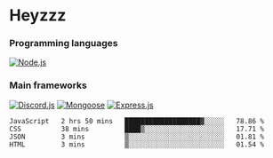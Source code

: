 # Heyzzz  

### Programming languages  

[![Node.js](https://img.shields.io/badge/-Node.js-262626?style=for-the-badge)](https://nodejs.org/ru)

### Main frameworks

[![Discord.js](https://img.shields.io/badge/-Discord.js-262626?style=for-the-badge)](https://www.npmjs.com/package/discord.js) [![Mongoose](https://img.shields.io/badge/-Mongoose-262626?style=for-the-badge)](https://www.npmjs.com/package/mongoose) [![Express.js](https://img.shields.io/badge/-Express.js-262626?style=for-the-badge)](https://www.npmjs.com/package/express)
<!--START_SECTION:waka-->
```text
JavaScript   2 hrs 50 mins   ███████████████████▓░░░░░   78.86 % 
CSS          38 mins         ████▒░░░░░░░░░░░░░░░░░░░░   17.71 % 
JSON         3 mins          ▒░░░░░░░░░░░░░░░░░░░░░░░░   01.81 % 
HTML         3 mins          ▒░░░░░░░░░░░░░░░░░░░░░░░░   01.54 % 
```
<!--END_SECTION:waka-->
